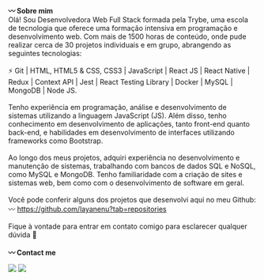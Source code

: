 <strong>:wavy_dash: Sobre mim</strong>
<br>
Olá! Sou Desenvolvedora Web Full Stack formada pela Trybe, uma escola de tecnologia que oferece uma formação intensiva em programação e desenvolvimento web. Com mais de 1500 horas de conteúdo, onde pude realizar cerca de 30 projetos individuais e em grupo, abrangendo as seguintes tecnologias:
<br><br>
⚡️ Git | HTML, HTML5 & CSS, CSS3 | JavaScript | React JS | React Native | Redux | Context API | Jest | React Testing Library | Docker | MySQL | MongoDB | Node JS.
<br><br>
Tenho experiência em programação, análise e desenvolvimento de sistemas utilizando a linguagem JavaScript (JS). Além disso, tenho conhecimento em desenvolvimento de aplicações, tanto front-end quanto back-end, e habilidades em desenvolvimento de interfaces utilizando frameworks como Bootstrap.
<br><br>
Ao longo dos meus projetos, adquiri experiência no desenvolvimento e manutenção de sistemas, trabalhando com bancos de dados SQL e NoSQL, como MySQL e MongoDB. Tenho familiaridade com a criação de sites e sistemas web, bem como com o desenvolvimento de software em geral.
<br><br>
Você pode conferir alguns dos projetos que desenvolvi aqui no meu Github:
<br>
〰️ https://github.com/layanenu?tab=repositories
<br><br>
Fique à vontade para entrar em contato comigo para esclarecer qualquer dúvida 🤝
<br><br>
<strong>:wavy_dash: Contact me</strong>
  <div>  
  <a href = "layanenu@gmail.com"><img src="https://img.shields.io/badge/-Gmail-%23333?style=for-the-badge&logo=gmail&logoColor=white" target="_blank"></a>
  <a href="https://www.linkedin.com/in/layanenu/" target="_blank"><img src="https://img.shields.io/badge/-LinkedIn-%230077B5?style=for-the-badge&logo=linkedin&logoColor=white" target="_blank"></a> 
</div>
